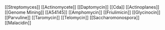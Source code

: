 [[Streptomyces]]
[[Actinomycete]]
[[Daptomycin]]
[[Cda]]
[[Actinoplanes]]
[[Genome Mining]]
[[A54145]]
[[Amphomycin]]
[[Friulimicin]]
[[Glycinocin]]
[[Parvuline]]
[[Taromycin]]
[[Telomycin]]
[[Saccharomonospora]]
[[Malacidin]]
